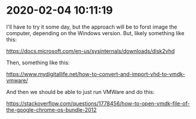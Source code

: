 # 2020-02-04 10:11:19

I'll have to try it some day, but the approach will be to forst image the
computer, depending on the Windows version. But, likely something like this:

https://docs.microsoft.com/en-us/sysinternals/downloads/disk2vhd

Then, something like this:

https://www.mydigitallife.net/how-to-convert-and-import-vhd-to-vmdk-vmware/

And then we should be able to just run VMWare and do this:

https://stackoverflow.com/questions/1778456/how-to-open-vmdk-file-of-the-google-chrome-os-bundle-2012